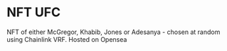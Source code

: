 # NFT UFC
NFT of either McGregor, Khabib, Jones or Adesanya - chosen at random using Chainlink VRF. Hosted on Opensea
